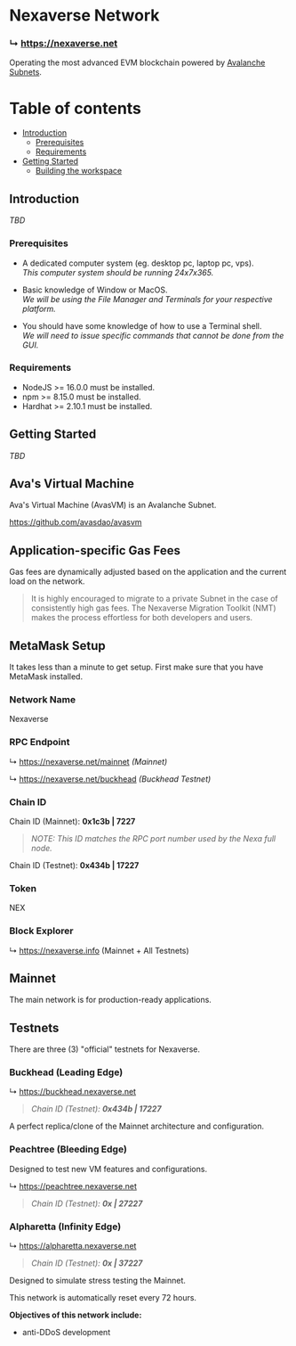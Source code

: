 # Nexaverse Network

### ↳ https://nexaverse.net

Operating the most advanced EVM blockchain powered by [Avalanche Subnets](https://docs.avax.network/subnets).

# Table of contents

- [Introduction](#introduction)
  - [Prerequisites](#prerequisites)
  - [Requirements](#requirements)
- [Getting Started](#getting-started)
  - [Building the workspace](#building-the-workspace)


## Introduction

_TBD_

### Prerequisites

- A dedicated computer system (eg. desktop pc, laptop pc, vps).  
_This computer system should be running 24x7x365._

- Basic knowledge of Window or MacOS.  
_We will be using the File Manager and Terminals for your respective platform._

- You should have some knowledge of how to use a Terminal shell.  
_We will need to issue specific commands that cannot be done from the GUI._

### Requirements

- NodeJS >= 16.0.0 must be installed.
- npm >= 8.15.0 must be installed.
- Hardhat >= 2.10.1 must be installed.


## Getting Started

_TBD_


## Ava's Virtual Machine

Ava's Virtual Machine (AvasVM) is an Avalanche Subnet.

https://github.com/avasdao/avasvm

## Application-specific Gas Fees

Gas fees are dynamically adjusted based on the application and the current load on the network.

> It is highly encouraged to migrate to a private Subnet in the case of consistently high gas fees. The Nexaverse Migration Toolkit (NMT) makes the process effortless for both developers and users.


## MetaMask Setup

It takes less than a minute to get setup. First make sure that you have MetaMask installed.

### Network Name

Nexaverse

### RPC Endpoint

↳ https://nexaverse.net/mainnet _(Mainnet)_

↳ https://nexaverse.net/buckhead _(Buckhead Testnet)_

### Chain ID

Chain ID (Mainnet): __0x1c3b | 7227__
> _NOTE: This ID matches the RPC port number used by the Nexa full node._

Chain ID (Testnet): __0x434b | 17227__

### Token

NEX

### Block Explorer

↳ https://nexaverse.info (Mainnet + All Testnets)


## Mainnet

The main network is for production-ready applications.


## Testnets

There are three (3) "official" testnets for Nexaverse.

### Buckhead (Leading Edge)

↳ https://buckhead.nexaverse.net
> _Chain ID (Testnet): __0x434b | 17227___

A perfect replica/clone of the Mainnet architecture and configuration.

### Peachtree (Bleeding Edge)

Designed to test new VM features and configurations.

↳ https://peachtree.nexaverse.net
> _Chain ID (Testnet): __0x | 27227___

### Alpharetta (Infinity Edge)

↳ https://alpharetta.nexaverse.net
> _Chain ID (Testnet): __0x | 37227___

Designed to simulate stress testing the Mainnet.

This network is automatically reset every 72 hours.

__Objectives of this network include:__

- anti-DDoS development
